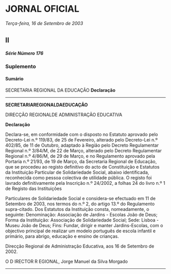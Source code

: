 # JORNAL OFICIAL

###### Terça-feira, 16 de Setembro de 2003

## II

##### Série Número 176

### **Suplemento**

#### **Sumário**

SECRETARIA REGIONAL DA EDUCAÇÃO
**Declaração**




---

**SECRETARIAREGIONALDAEDUCAÇÃO**


DIRECÇÃO REGIONALDE ADMINISTRAÇÃO EDUCATIVA


**Declaração**


Declara-se, em conformidade com o disposto no Estatuto
aprovado pelo Decreto-Lei n.º 119/83, de 25 de Fevereiro,
alterado pelo Decreto-Lei n.º 402/85, de 11 de Outubro,
adaptado à Região pelo Decreto Regulamentar Regional n.º
3/84/M, de 22 de Março, alterado pelo Decreto
Regulamentar Regional n.º 4/86/M, de 29 de Março, e no
Regulamento aprovado pela Portaria n.º 21/93, de 19 de
Março, da Secretaria Regional de Educação, que se procedeu
ao registo definitivo do acto de Constituição e Estatutos da
Instituição Particular de Solidariedade Social, abaixo
identificada, reconhecida como pessoa colectiva de utilidade
pública.
O registo foi lavrado definitivamente pela Inscrição n.º
24/2002, a folhas 24 do livro n.º 1 de Registo das Instituições



Particulares de Solidariedade Social e considera-se
efectuado em 11 de Setembro de 2003, nos termos do n.º 2,
do artigo 13.º do Regulamento supra-citado.
Dos Estatutos da Instituição consta, nomeadamente, o
seguinte:
Denominação: Associação de Jardins - Escolas João
de Deus;
Forma da Instituição: Associação de Solidariedade
Social;
Sede: Lisboa - Museu João de Deus;
Fins: Fundar, dirigir e manter Jardins-Escolas, com o
objectivo principal de realizar um modelo português
de escola infantil e primário, para abrigo, educação e
ensino de crianças.


Direcção Regional de Administração Educativa, aos 16
de Setembro de 2002.


O D IRECTOR R EGIONAL, Jorge Manuel da Silva Morgado




---
